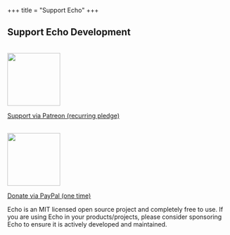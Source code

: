 +++
title = "Support Echo"
+++

## Support Echo Development

<p>
  <a href="https://patreon.com/labstack" target="_blank"><br>
    <img style="width: 120px;" src="https://s3.amazonaws.com/patreon_public_assets/toolbox/patreon.png"><br>
    <p>Support via Patreon (recurring pledge)</p>
  </a>
</p>

<p>
  <a href="https://paypal.me/labstack" target="_blank"><br>
    <img style="width: 120px;" src="https://www.paypalobjects.com/webstatic/mktg/Logo/pp-logo-200px.png"><br>
    <p>Donate via PayPal (one time)</p>
  </a>
</p>

Echo is an MIT licensed open source project and completely free to use. If you are
using Echo in your products/projects, please consider sponsoring Echo to ensure
it is actively developed and maintained.
